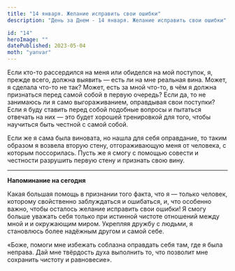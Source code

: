 ```yaml
---
title: "14 января. Желание исправить свои ошибки"
description: "День за Днем - 14 января. Желание исправить свои ошибки"

id: "14"
heroImage: ""
datePublished: 2023-05-04
moth: "yanvar"
---
```


Если кто-то рассердился на меня или обиделся на мой поступок, я, прежде всего,
должна выявить — есть ли на мне реальная вина. Может, я сделала что-то не так?
Может, есть за мной что-то, в чём я должна признаться перед самой собой в
первую очередь? Если да, то не занимаюсь ли я само выгораживанием, оправдывая
свои поступки? Если я буду ставить перед собой подобные вопросы и пытаться
отвечать на них — это будет хорошей тренировкой для того, чтобы научиться быть
честной с самой собой.

Если же я сама была виновата, но нашла для себя оправдание, то таким образом я
возвела вторую стену, отгораживающую меня от человека, с которым поссорилась.
Пусть же я смогу с помощью совести и честности разрушить первую стену и
признать свою вину.

---

**Напоминание на сегодня**

Какая большая помощь в признании того факта, что я — только человек, которому
свойственно заблуждаться и ошибаться, и, что особенно важно, чтобы осталось
желание исправить свои ошибки! Я смогу больше уважать себя только при истинной
чистоте отношений между мной и и окружающим миром. Укрепляя дружбу с людьми, я
становлюсь более надёжным другом и самой себе.

«Боже, помоги мне избежать соблазна оправдать себя там, где я была неправа.
Дай мне твёрдость духа выполнить то, что позволит мне сохранить чистоту и
равновесие».
